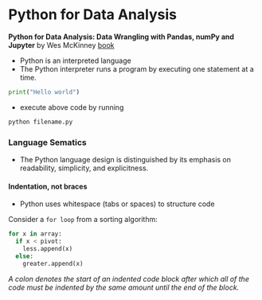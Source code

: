 # Python for Data Analysis

**Python for Data Analysis: Data Wrangling with Pandas, numPy and Jupyter** by Wes McKinney
[book](https://wesmckinney.com/book/)

- Python is an interpreted language
- The Python interpreter runs a program by executing one statement at a time.

```py
print("Hello world")
```

- execute above code by running

```sh
python filename.py
```

### Language Sematics

- The Python language design is distinguished by its emphasis on readability, simplicity, and explicitness.

#### Indentation, not braces

- Python uses whitespace (tabs or spaces) to structure code

Consider a `for loop` from a sorting algorithm:

```py
for x in array:
  if x < pivot:
    less.append(x)
  else:
    greater.append(x)
```

<em> A colon denotes the start of an indented code block after which all of the code must be indented by the same amount until the end of the block. </em>
